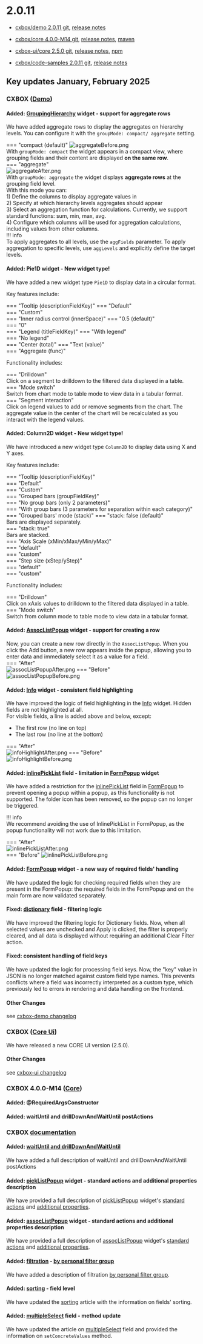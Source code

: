 # 2.0.11

* [cxbox/demo 2.0.11 git](https://github.com/CX-Box/cxbox-demo/tree/v.2.0.11), [release notes](https://github.com/CX-Box/cxbox-demo/releases/tag/v.2.0.11)

* [cxbox/core 4.0.0-M14 git](https://github.com/CX-Box/cxbox/tree/cxbox-4.0.0-M14), [release notes](https://github.com/CX-Box/cxbox/releases/tag/cxbox-4.0.0-M14), [maven](https://central.sonatype.com/artifact/org.cxbox/cxbox-starter-parent/4.0.0-M14)

* [cxbox-ui/core 2.5.0 git](https://github.com/CX-Box/cxbox-ui/tree/2.5.0), [release notes](https://github.com/CX-Box/cxbox-ui/releases/tag/2.5.0), [npm](https://www.npmjs.com/package/@cxbox-ui/core/v/2.5.0)

* [cxbox/code-samples 2.0.11 git](https://github.com/CX-Box/cxbox-code-samples/tree/v.2.0.11), [release notes](https://github.com/CX-Box/cxbox-code-samples/releases/tag/v.2.0.11)


## **Key updates January, February 2025**

### CXBOX ([Demo](http://demo.cxbox.org))

#### Added: [GroupingHierarchy](https://doc.cxbox.org/widget/type/groupinghierarchy/groupinghierarchy/) widget - support for aggregate rows 

We have added aggregate rows to display the aggregates on hierarchy levels. You can configure it with the `groupMode: compact/ aggregate` setting.      

=== "compact (default)"
    ![aggregateBefore.png](v2.0.11/aggregateBefore.png)  
    With `groupMode: compact` the widget appears in a compact view, where grouping fields and their content are displayed **on the same row**.  
=== "aggregate"  
    ![aggregateAfter.png](v2.0.11/aggregateAfter.png)  
    With `groupMode: aggregate` the widget displays **aggregate rows** at the grouping field level.  
    With this mode you can:  
    1) Define the columns to display aggregate values in  
    2) Specify at which hierarchy levels aggregates should appear  
    3) Select an aggregation function for calculations. Currently, we support standard functions: sum, min, max, avg.  
    4) Configure which columns will be used for aggregation calculations, including values from other columns.  
    !!! info  
        To apply aggregates to all levels, use the `aggFields` parameter. To apply aggregation to specific levels, use `aggLevels` and explicitly define the target levels.  

#### Added: Pie1D widget - New widget type!  

We have added a new widget type `Pie1D` to display data in a circular format.  

Key features include:  

=== "Tooltip (descriptionFieldKey)"
    === "Default"  
    === "Custom"  
=== "Inner radius control (innerSpace)"
    === "0.5 (default)"  
    === "0"  
=== "Legend (titleFieldKey)"
    === "With legend"  
    === "No legend"  
=== "Center (total)"
    === "Text (value)"  
    === "Aggregate (func)"  

Functionality includes:    

=== "Drilldown"  
    Click on a segment to drilldown to the filtered data displayed in a table.  
=== "Mode switch"  
    Switch from chart mode to table mode to view data in a tabular format.  
=== "Segment interaction"  
    Click on legend values to add or remove segments from the chart. The aggregate value in the center of the chart will be recalculated as you interact with the legend values.

#### Added: Column2D widget - New widget type!  

We have introduced a new widget type `Column2D` to display data using X and Y axes.  

Key features include:    

=== "Tooltip (descriptionFieldKey)"  
    === "Default"  
    === "Custom"  
=== "Grouped bars (groupFieldKey)"  
    === "No group bars (only 2 parameters)"  
    === "With group bars (3 parameters for separation within each category)"  
=== "Grouped bars' mode (stack)"
    === "stack: false (default)"  
        Bars are displayed separately.  
    === "stack: true"  
        Bars are stacked.  
=== "Axis Scale (xMin/xMax/yMin/yMax)"  
    === "default"  
    === "custom"  
=== "Step size (xStep/yStep)"  
    === "default"  
    === "custom"  

Functionality includes:  

=== "Drilldown"  
    Click on xAxis values to drilldown to the filtered data displayed in a table.    
=== "Mode switch"  
    Switch from column mode to table mode to view data in a tabular format.  

#### Added: [AssocListPopup](https://doc.cxbox.org/widget/type/assoclistpopup/assoclistpopup/) widget - support for creating a row  

Now, you can create a new row directly in the `AssocListPopup`. When you click the Add button, a new row appears inside the popup, allowing you to enter data and immediately select it as a value for a field.  
=== "After"  
    ![assocListPopupAfter.png](v2.0.11/assocListPopupAfter.png)
=== "Before"  
    ![assocListPopupBefore.png](v2.0.11/assocListPopupBefore.png)  

#### Added: [Info](/info/) widget - consistent field highlighting  

We have improved the logic of field highlighting in the [Info](/info/) widget. Hidden fields are not highlighted at all.  
For visible fields, a line is added above and below, except:  

* The first row (no line on top)  
* The last row (no line at the bottom)

=== "After"  
    ![infoHighlightAfter.png](v2.0.11/infoHighlightAfter.png)
=== "Before"  
    ![infoHighlightBefore.png](v2.0.11/infoHighlightBefore.png)  

#### Added: [inlinePickList](https://doc.cxbox.org/widget/fields/field/inlinePickList/inlinePickList/) field - limitation in [FormPopup](/form/) widget  

We have added a restriction for the [inlinePickList](https://doc.cxbox.org/widget/fields/field/inlinePickList/inlinePickList/) field in [FormPopup](/form/) to prevent opening a popup within a popup, as this functionality is not supported. The folder icon has been removed, so the popup can no longer be triggered.  

!!! info  
    We recommend avoiding the use of InlinePickList in FormPopup, as the popup functionality will not work due to this limitation.  

=== "After"  
    ![inlinePickListAfter.png](v2.0.11/inlinePickListAfter.png)  
=== "Before"
    ![inlinePickListBefore.png](v2.0.11/inlinePickListBefore.png)  

#### Added: [FormPopup](/form/) widget - a new way of required fields' handling  

We have updated the logic for checking required fields when they are present in the FormPopup: the required fields in the FormPopup and on the main form are now validated separately.  

#### Fixed: [dictionary](/dictionary/) field - filtering logic   

We have improved the filtering logic for Dictionary fields. Now, when all selected values are unchecked and Apply is clicked, the filter is properly cleared, and all data is displayed without requiring an additional Clear Filter action.  

#### Fixed: consistent handling of field keys  

We have updated the logic for processing field keys. Now, the "key" value in JSON is no longer matched against custom field type names. This prevents conflicts where a field was incorrectly interpreted as a custom type, which previously led to errors in rendering and data handling on the frontend.  

#### Other Changes
see [cxbox-demo changelog](https://github.com/CX-Box/cxbox-demo/releases/tag/v.2.0.11)

### CXBOX ([Core Ui](https://github.com/CX-Box/cxbox-ui/releases/tag/2.5.0))

We have released a new CORE UI version (2.5.0).

#### Other Changes
see [cxbox-ui changelog](https://github.com/CX-Box/cxbox-ui/releases/tag/2.5.0)

### CXBOX 4.0.0-M14 ([Core](https://github.com/CX-Box/cxbox/tree/cxbox-4.0.0-M14))  

#### Added: @RequiredArgsConstructor  

<!-- TODO>> Аня -->

#### Added: waitUntil and drillDownAndWaitUntil postActions

<!--TODO >> Аня -->

### CXBOX [documentation](https://doc.cxbox.org/)

#### Added: [waitUntil and drillDownAndWaitUntil](https://doc.cxbox.org/features/element/actions/postaction/drilldownandwaituntil/ddandwaituntil/)  

We have added a full description of waitUntil and drillDownAndWaitUntil postActions  

#### Added: [pickListPopup](https://doc.cxbox.org/widget/type/picklistpopup/picklistpopup/) widget - standard actions and additional properties description  

We have provided a full description of [pickListPopup](https://doc.cxbox.org/widget/type/picklistpopup/picklistpopup/) widget's [standard actions](https://doc.cxbox.org/widget/type/picklistpopup/picklistpopup/#standard-actions) and [additional properties](https://doc.cxbox.org/widget/type/picklistpopup/picklistpopup/#additional-properties). 

#### Added: [assocListPopup](https://doc.cxbox.org/widget/type/assoclistpopup/assoclistpopup/) widget - standard actions and additional properties description

We have provided a full description of [assocListPopup](https://doc.cxbox.org/widget/type/assoclistpopup/assoclistpopup/) widget's [standard actions](https://doc.cxbox.org/widget/type/assoclistpopup/assoclistpopup/#actions) and [additional properties](https://doc.cxbox.org/widget/type/assoclistpopup/assoclistpopup/#additional-properties). 

#### Added: [filtration](https://doc.cxbox.org/widget/type/property/filtration/filtration/) - [by personal filter group](https://doc.cxbox.org/widget/type/property/filtration/filtration/#by-personal-filter-group)  

We have added a description of filtration [by personal filter group](https://doc.cxbox.org/widget/type/property/filtration/filtration/#by-personal-filter-group). 

#### Added: [sorting](https://doc.cxbox.org/widget/type/property/sorting/sorting/) - field level  

We have updated the [sorting](https://doc.cxbox.org/widget/type/property/sorting/sorting/) article with the information on fields' sorting.  

#### Added: [multipleSelect](https://doc.cxbox.org/widget/fields/field/multipleSelect/multipleSelect/) field - method update  

We have updated the article on [multipleSelect](https://doc.cxbox.org/widget/fields/field/multipleSelect/multipleSelect/) field and provided the information on `setConcreteValues` method.  

